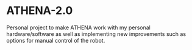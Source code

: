 # ATHENA-2.0
Personal project to make ATHENA work with my personal hardware/software as well as implementing new improvements such as options for manual control of the robot.
